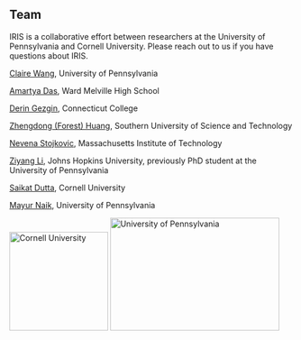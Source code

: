 ## Team

IRIS is a collaborative effort between researchers at the University of Pennsylvania and Cornell University. Please reach out to us if you have questions about IRIS.

[Claire Wang](https://clairewang.net), University of Pennsylvania

[Amartya Das](https://github.com/IcebladeLabs), Ward Melville High School

[Derin Gezgin](https://deringezgin.github.io/), Connecticut College

[Zhengdong (Forest) Huang](https://github.com/FrostyHec), Southern University of Science and Technology

[Nevena Stojkovic](https://www.linkedin.com/in/nevena-stojkovic-3b7a69335), Massachusetts Institute of Technology

[Ziyang Li](https://liby99.github.io), Johns Hopkins University, previously PhD student at the University of Pennsylvania

[Saikat Dutta](https://www.cs.cornell.edu/~saikatd), Cornell University

[Mayur Naik](https://www.cis.upenn.edu/~mhnaik), University of Pennsylvania

<img src="https://github.com/user-attachments/assets/37969a67-a3fd-4b4f-9be4-dfeed28d2b48" width="175" height="175" alt="Cornell University" />

<img src="https://github.com/user-attachments/assets/362abdfb-4ca4-46b2-b003-b185ce4d20af" width="300" height="200" alt="University of Pennsylvania"/>
